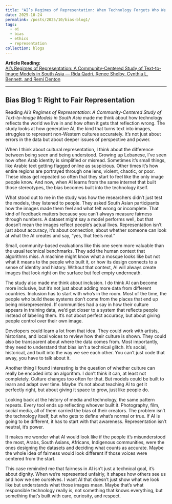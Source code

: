 ```yaml
---
title: "AI’s Regimes of Representation: When Technology Forgets Who We Are"
date: 2025-10-24
permalink: /posts/2025/10/bias-blog1/
tags:
  - ai
  - bias
  - ethics
  - representation
collection: blogs
---
```


**Article Reading:**  
[AI’s Regimes of Representation: A Community-Centered Study of Text-to-Image Models in South Asia — Rida Qadri, Renee Shelby, Cynthia L. Bennett, and Remi Denton](https://mit-serc.pubpub.org/pub/bfw5tscj/release/3?readingCollection=65a1a268)

---

## Bias Blog 1: Right to Fair Representation  

Reading *AI’s Regimes of Representation: A Community-Centered Study of Text-to-Image Models in South Asia* made me think about how technology reflects the world we live in and how often it gets that reflection wrong. The study looks at how generative AI, the kind that turns text into images, struggles to represent non-Western cultures accurately. It’s not just about errors in the data but about deeper issues of perspective and power.  

When I think about cultural representation, I think about the difference between being seen and being understood. Growing up Lebanese, I’ve seen how often Arab identity is simplified or misread. Sometimes it’s small things, like Arabic text getting flagged online as suspicious. Other times it’s how entire regions are portrayed through one lens, violent, chaotic, or poor. These ideas get repeated so often that they start to feel like the only image people know. And now, when AI learns from the same internet that built those stereotypes, the bias becomes built into the technology itself.  

What stood out to me in the study was how the researchers didn’t just test the models, they listened to people. They asked South Asian participants how the images made them feel and what felt wrong or incomplete. That kind of feedback matters because you can’t always measure fairness through numbers. A dataset might say a model performs well, but that doesn’t mean the images reflect people’s actual lives. Representation isn’t just about accuracy, it’s about connection, about whether someone can look at what the AI creates and say, “yes, that feels real.”  

Small, community-based evaluations like this one seem more valuable than the usual technical benchmarks. They add the human context that algorithms miss. A machine might know what a mosque looks like but not what it means to the people who built it, or how its design connects to a sense of identity and history. Without that context, AI will always create images that look right on the surface but feel empty underneath.  

The study also made me think about inclusion. I do think AI can become more inclusive, but it’s not just about adding more data from different countries. Inclusion has to start with who’s in the room. Most of the time, the people who build these systems don’t come from the places that end up being misrepresented. If communities had a say in how their culture appears in training data, we’d get closer to a system that reflects people instead of labeling them. It’s not about perfect accuracy, but about giving people control over their own image.  

Developers could learn a lot from that idea. They could work with artists, historians, and local voices to review how their culture is shown. They could also be transparent about where the data comes from. Most importantly, they need to understand that bias isn’t a technical glitch. It’s social, historical, and built into the way we see each other. You can’t just code that away, you have to talk about it.  

Another thing I found interesting is the question of whether culture can really be encoded into an algorithm. I don’t think it can, at least not completely. Culture changes too often for that. But models could be built to learn and adapt over time. Maybe it’s not about teaching AI to get it perfectly right, but about giving it space to grow, just like people do.  

Looking back at the history of media and technology, the same pattern repeats. Every tool ends up reflecting whoever built it. Photography, film, social media, all of them carried the bias of their creators. The problem isn’t the technology itself, but who gets to define what’s normal or true. If AI is going to be different, it has to start with that awareness. Representation isn’t neutral, it’s power.  

It makes me wonder what AI would look like if the people it’s misunderstood the most, Arabs, South Asians, Africans, Indigenous communities, were the ones designing the datasets and deciding what counts as accurate. Maybe the whole idea of fairness would look different if those voices were centered from the start.  

This case reminded me that fairness in AI isn’t just a technical goal, it’s about dignity. When we’re represented unfairly, it shapes how others see us and how we see ourselves. I want AI that doesn’t just show what we look like but understands what those images mean. Maybe that’s what responsible technology really is, not something that knows everything, but something that’s built with care, curiosity, and respect.  
